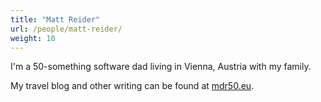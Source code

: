 ```yaml
---
title: "Matt Reider"
url: /people/matt-reider/
weight: 10
---
```


I'm a 50-something software dad living in Vienna, Austria with my family.

My travel blog and other writing can be found at [mdr50.eu](https://mdr50.eu).

